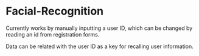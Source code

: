 # Facial-Recognition

Currently works by manually inputting a user ID, which can be changed by reading an id from registration forms.

Data can be related with the user ID as a key for recalling user information.

